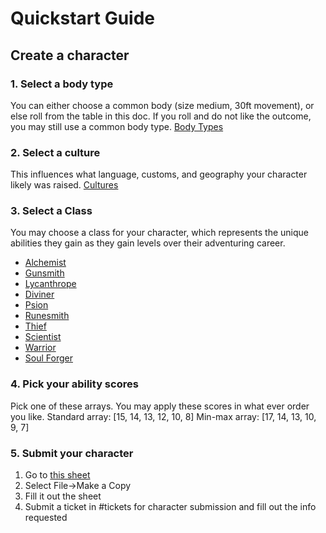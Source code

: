 # Quickstart Guide

## Create a character

### 1. Select a body type
You can either choose a common body (size medium, 30ft movement), or else
roll from the table in this doc. If you roll and do not like the outcome, you
may still use a common body type.
[Body Types](../../../character_creation/body_types.md)

### 2. Select a culture
This influences what language, customs, and geography your character likely was raised.
[Cultures](../../../character_creation/cultures_volume_1.md)

### 3. Select a Class
You may choose a class for your character, which represents the unique abilities
they gain as they gain levels over their adventuring career.
- [Alchemist](../../../character_creation/classes/alchemist.md)
- [Gunsmith](../../../character_creation/classes/gunsmith.md)
- [Lycanthrope](../../../character_creation/classes/lycanthrope.md)
- [Diviner](../../../character_creation/classes/diviner.md)
- [Psion](../../../character_creation/classes/psion.md)
- [Runesmith](../../../character_creation/classes/runesmith.md)
- [Thief](../../../character_creation/classes/thief.md)
- [Scientist](../../../character_creation/classes/scientist.md)
- [Warrior](../../../character_creation/classes/warrior.md)
- [Soul Forger](../../../character_creation/classes/soul_forger.md)

### 4. Pick your ability scores
Pick one of these arrays. You may apply these scores in what ever order you like.
Standard array: [15, 14, 13, 12, 10, 8]
Min-max array: [17, 14, 13, 10, 9, 7]

### 5. Submit your character
1. Go to [this sheet](https://docs.google.com/spreadsheets/d/1LQbq5n_ZVrMmUw7XaQim_amH61IH2Q76gHOeOLLsbVU/edit?usp=sharing) 
2. Select File->Make a Copy
3. Fill it out the sheet
4. Submit a ticket in #tickets for character submission and fill out the info requested